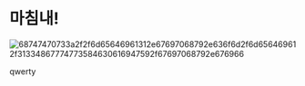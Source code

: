# 마침내!

![68747470733a2f2f6d65646961312e67697068792e636f6d2f6d656469612f31334867774773584630616947592f67697068792e676966](https://github.com/user-attachments/assets/56d9855f-e18c-4689-b67f-3196e0c50c68)

qwerty
